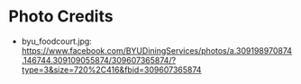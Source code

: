 # Photo Credits

- byu_foodcourt.jpg: https://www.facebook.com/BYUDiningServices/photos/a.309198970874.146744.309109055874/309607365874/?type=3&size=720%2C416&fbid=309607365874
